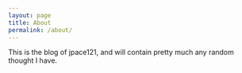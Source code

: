 ```yaml
---
layout: page
title: About
permalink: /about/
---
```


This is the blog of jpace121, and will contain pretty much any random thought
I have. 
